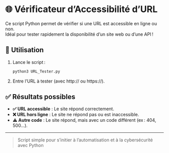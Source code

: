 # 🌐 Vérificateur d’Accessibilité d’URL

Ce script Python permet de vérifier si une URL est accessible en ligne ou non.  
Idéal pour tester rapidement la disponibilité d’un site web ou d’une API !

## 🚀 Utilisation

1. Lance le script :
   ```bash
   python3 URL_Tester.py
   ```
2. Entre l’URL à tester (avec http:// ou https://).

## ✅ Résultats possibles

- **✅ URL accessible** : Le site répond correctement.
- **❌ URL hors ligne** : Le site ne répond pas ou est inaccessible.
- **⚠️ Autre code** : Le site répond, mais avec un code différent (ex : 404, 500…).

---

> Script simple pour s’initier à l’automatisation et à la cybersécurité avec Python
